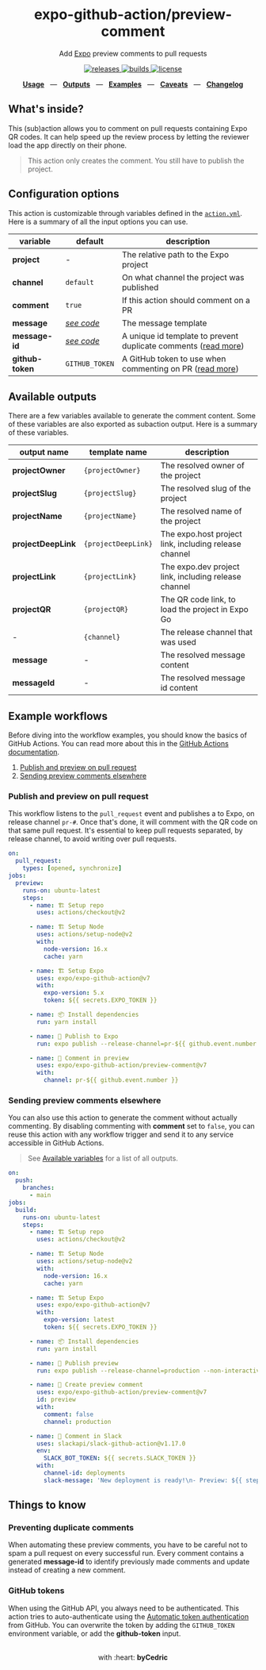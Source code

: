 <div align="center">
  <h1>expo-github-action/preview-comment</h1>
  <p>Add <a href="https://github.com/expo/expo">Expo</a> preview comments to pull requests</p>
  <p>
    <a href="https://github.com/expo/expo-github-action/releases">
      <img src="https://img.shields.io/github/v/release/expo/expo-github-action" alt="releases" />
    </a>
    <a href="https://github.com/expo/expo-github-action/actions">
      <img src="https://img.shields.io/github/workflow/status/expo/expo-github-action/test" alt="builds" />
    </a>
    <a href="https://github.com/expo/expo-github-action/blob/main/LICENSE.md">
      <img src="https://img.shields.io/github/license/expo/expo-github-action" alt="license" />
    </a>
  </p>
  <p align="center">
    <a href="#configuration-options"><b>Usage</b></a>
    &nbsp;&nbsp;&mdash;&nbsp;&nbsp;
    <a href="#available-outputs"><b>Outputs</b></a>
    &nbsp;&nbsp;&mdash;&nbsp;&nbsp;
    <a href="#example-workflows"><b>Examples</b></a>
    &nbsp;&nbsp;&mdash;&nbsp;&nbsp;
    <a href="#things-to-know"><b>Caveats</b></a>
    &nbsp;&nbsp;&mdash;&nbsp;&nbsp;
    <a href="https://github.com/expo/expo-github-action/blob/main/CHANGELOG.md"><b>Changelog</b></a>
  </p>
</div>

## What's inside?

This (sub)action allows you to comment on pull requests containing Expo QR codes.
It can help speed up the review process by letting the reviewer load the app directly on their phone.

> This action only creates the comment. You still have to publish the project.

## Configuration options

This action is customizable through variables defined in the [`action.yml`](action.yml).
Here is a summary of all the input options you can use.

| variable       | default                     | description                                                                                      |
| -------------- | --------------------------- | ------------------------------------------------------------------------------------------------ |
| **project**    | -                           | The relative path to the Expo project                                                            |
| **channel**    | `default`                   | On what channel the project was published                                                        |
| **comment**    | `true`                      | If this action should comment on a PR                                                            |
| **message**    | _[see code][code-defaults]_ | The message template                                                                             |
| **message-id** | _[see code][code-defaults]_ | A unique id template to prevent duplicate comments ([read more](#preventing-duplicate-comments)) |
| **github-token** | `GITHUB_TOKEN` | A GitHub token to use when commenting on PR ([read more](#github-tokens)) |

## Available outputs

There are a few variables available to generate the comment content. 
Some of these variables are also exported as subaction output. 
Here is a summary of these variables.

| output name         | template name       | description                                           |
| ----------------    | ----------------    | ----------------------------------------------------- |
| **projectOwner**    | `{projectOwner}`    | The resolved owner of the project                     |
| **projectSlug**     | `{projectSlug}`     | The resolved slug of the project                      |
| **projectName**     | `{projectName}`     | The resolved name of the project                      |
| **projectDeepLink** | `{projectDeepLink}` | The expo.host project link, including release channel |
| **projectLink**     | `{projectLink}`     | The expo.dev project link, including release channel  |
| **projectQR**       | `{projectQR}`       | The QR code link, to load the project in Expo Go      |
| -                   | `{channel}`         | The release channel that was used                     |
| **message**         | -                   | The resolved message content                          |
| **messageId**       | -                   | The resolved message id content                       |

## Example workflows

Before diving into the workflow examples, you should know the basics of GitHub Actions.
You can read more about this in the [GitHub Actions documentation][link-actions].

1. [Publish and preview on pull request](#publish-and-preview-on-pull-request)
2. [Sending preview comments elsewhere](#sending-preview-comments-elsewhere)

### Publish and preview on pull request

This workflow listens to the `pull_request` event and publishes a to Expo, on release channel `pr-#`.
Once that's done, it will comment with the QR code on that same pull request.
It's essential to keep pull requests separated, by release channel, to avoid writing over pull requests.

```yml
on:
  pull_request:
    types: [opened, synchronize]
jobs:
  preview:
    runs-on: ubuntu-latest
    steps:
      - name: 🏗 Setup repo
        uses: actions/checkout@v2

      - name: 🏗 Setup Node
        uses: actions/setup-node@v2
        with:
          node-version: 16.x
          cache: yarn

      - name: 🏗 Setup Expo
        uses: expo/expo-github-action@v7
        with:
          expo-version: 5.x
          token: ${{ secrets.EXPO_TOKEN }}

      - name: 📦 Install dependencies
        run: yarn install

      - name: 🚀 Publish to Expo
        run: expo publish --release-channel=pr-${{ github.event.number }} --non-interactive

      - name: 💬 Comment in preview
        uses: expo/expo-github-action/preview-comment@v7
        with:
          channel: pr-${{ github.event.number }}
```

### Sending preview comments elsewhere

You can also use this action to generate the comment without actually commenting. 
By disabling commenting with **comment** set to `false`, you can reuse this action with any workflow trigger and send it to any service accessible in GitHub Actions.

> See [Available variables](#available-variables) for a list of all outputs.

```yml
on:
  push:
    branches:
      - main
jobs:
  build:
    runs-on: ubuntu-latest
    steps:
      - name: 🏗 Setup repo
        uses: actions/checkout@v2

      - name: 🏗 Setup Node
        uses: actions/setup-node@v2
        with:
          node-version: 16.x
          cache: yarn

      - name: 🏗 Setup Expo
        uses: expo/expo-github-action@v7
        with:
          expo-version: latest
          token: ${{ secrets.EXPO_TOKEN }}

      - name: 📦 Install dependencies
        run: yarn install

      - name: 🚀 Publish preview
        run: expo publish --release-channel=production --non-interactive

      - name: 👷 Create preview comment
        uses: expo/expo-github-action/preview-comment@v7
        id: preview
        with:
          comment: false
          channel: production

      - name: 💬 Comment in Slack
        uses: slackapi/slack-github-action@v1.17.0
        env:
          SLACK_BOT_TOKEN: ${{ secrets.SLACK_TOKEN }}
        with:
          channel-id: deployments
          slack-message: 'New deployment is ready!\n- Preview: ${{ steps.preview.outputs.projectQR }}'
```

## Things to know

### Preventing duplicate comments

When automating these preview comments, you have to be careful not to spam a pull request on every successful run. 
Every comment contains a generated **message-id** to identify previously made comments and update instead of creating a new comment.

### GitHub tokens

When using the GitHub API, you always need to be authenticated.
This action tries to auto-authenticate using the [Automatic token authentication][link-gha-token] from GitHub.
You can overwrite the token by adding the `GITHUB_TOKEN` environment variable, or add the **github-token** input.

<div align="center">
  <br />
  with :heart:&nbsp;<strong>byCedric</strong>
  <br />
</div>

[code-defaults]: ../src/actions/preview-comment.ts
[link-actions]: https://help.github.com/en/categories/automating-your-workflow-with-github-actions
[link-gha-token]: https://docs.github.com/en/actions/security-guides/automatic-token-authentication#permissions-for-the-github_token
